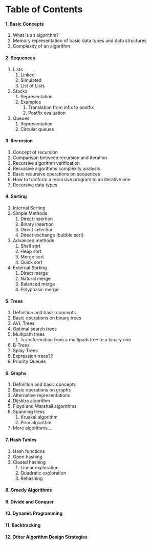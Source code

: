 # Table of Contents


#### 1. Basic Concepts

1. What is an algorithm?
2. Memory representation of basic data types and data structures
3. Complexity of an algorithm

#### 2. Sequences

1. Lists
	1. Linked
	2. Simulated
	3. List of Lists
2. Stacks
	1. Representation
	2. Examples
		1. Translation from infix to postfix
		2. Postfix evaluation
3. Queues
	1. Representation
	2. Circular queues

#### 3. Recursion

1. Concept of recursion
2. Comparison between recursion and iteration
3. Recursive algorithm verification
4. Recursive algorithms complexity analysis
5. Basic recursive operations on sequences
6. How to tranform a recursive program to an iterative one
7. Recursive data types

#### 4. Sorting

1. Internal Sorting
2. Simple Methods
	1. Direct insertion
	2. Binary insertion
	3. Direct selection
	4. Direct exchange (bubble sort)
3. Advanced methods
	1. Shell sort
	2. Heap sort
	3. Merge sort
	4. Quick sort
4. External Sorting
	1. Direct merge
	2. Natural merge
	3. Balanced merge
	4. Polyphasic merge

#### 5. Trees

1. Definition and basic concepts
2. Basic operations on binary trees
3. AVL Trees
4. Optimal search trees
5. Multipath trees
	1. Transformation from a multipath tree to a binary one
6. B-Trees
7. Splay Trees
8. Expression trees??
9. Priority Queues

#### 6. Graphs

1. Definition and basic concepts
2. Basic operations on graphs
3. Alternative representations
4. Dijsktra algorithm
5. Floyd and Warshall algorithms
6. Spanning tress
	1. Kruskal algorithm
	2. Prim algorithm
7. More algorithms....

#### 7. Hash Tables

1. Hash functions
2. Open hashing
3. Closed hashing
	1. Linear exploration
	2. Quadratic exploration
	3. Rehashing

#### 8. Greedy Algorithms

#### 9. Divide and Conquer

#### 10. Dynamic Programming

#### 11. Backtracking

#### 12. Other Algorithm Design Strategies



